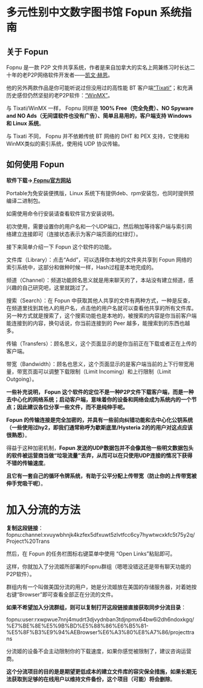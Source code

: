 # 多元性别中文数字图书馆 Fopun 系统指南

## 关于 Fopun

Fopnu 是一款 P2P 文件共享系统，作者是来自加拿大的实名上网兼练习时长达二十年的老P2P网络软件开发者——[凯文·赫恩](https://www.patreon.com/kevinhearn)。

他的另外两款作品是你可能听说过但没用过的高性能 BT 客户端[“Tixati”](https://en.wikipedia.org/wiki/Tixati)；和充满历史感但仍然坚挺的老P2P软件：[“WinMX”](https://en.wikipedia.org/wiki/WinMX)。

与 Tixati/WinMX 一样， Fopnu 同样是 **100% Free（完全免费）、NO Spyware and NO Ads（无间谍软件也没有广告）、简单且易用的，客户端支持 Windows 和 Linux 系统**。

与 Tixati 不同， Fopnu 并不依赖传统 BT 网络的 DHT 和 PEX 支持，它使用和WinMX类似的索引系统，使用纯 UDP 协议传输。

## 如何使用 Fopun

**软件下载→[ Fopnu官方网站](https://www.fopnu.com/download/ )**

Portable为免安装便携版，Linux 系统下有提供deb、rpm安装包，也同时提供预编译二进制包。

如需使用命令行安装请查看软件官方安装说明。

初次使用，需要设置你的用户名和一个UDP端口，然后稍加等待客户端与索引网络建立连接即可（连接状态表示为客户端页面的红绿灯）。

接下来简单介绍一下 Fopun 这个软件的功能。

文件库（Library）：点击“Add”，可以选择你本地的文件夹共享到 Fopun 网络的索引系统中，这部分和做种时候一样，Hash过程是本地完成的。

频道（Channel）：频道功能顾名思义就是用来聊天的了，本站没有建立频道，感兴趣的自己研究吧，这里就跳过了。

搜索（Search）：在 Fopun 中获取其他人共享的文件有两种方式，一种是反查，在频道里找到其他人的用户名，点击他的用户名就可以查看他共享的所有文件库。另一种方式就是搜索了，这个搜索功能也是本地的，被搜索的内容是你当前客户端能连接到的内容，换句话说，你当前连接到的 Peer 越多，能搜索到的东西也越多。

传输（Transfers）：顾名思义，这个页面显示的是你当前正在下载或者正在上传的客户端。

带宽（Bandwidth）：顾名也思义，这个页面显示的是客户端当前的上下行带宽用量，带宽页面可以调整下载限制（Limit Incoming）和上行限制（Limit Outgoing）。

**一些补充说明， Fopun 这个软件的定位不是一种P2P文件下载客户端，而是一种去中心化的网络系统；启动客户端，意味着你的设备和网络会成为系统内的一个节点；因此建议各位分享一些文件，而不是纯伸手呢。**

**Fopun 的传输连接是完全加密的，并具有一些前向纠错功能和去中心化公钥系统（一些使用过hy2，即我们通常称呼为歇斯底里/Hysteria 2的的用户对这点应该很熟悉）**。

得益于这种加密机制，**Fopun 发送的UDP数据包并不会像其他一些明文数据包头的软件被运营商当做“垃圾流量”丢弃，从而可以在只使用UDP连接的情况下获得不错的传输速度**。

**且它有一套自己的循环令牌系统，有助于公平分配上传带宽（防止你的上传带宽被伸手党吸干呢）**。

# 加入分流的方法

**复制这段链接**：fopnu:channel:xvuywbhnjk4kzfex5dfxuwt5zlvtfcc6cy7hywtwcxkfc5t75y2q/Project%20Trans

然后，在 Fopun 的任务栏图标右键菜单中使用 “Open Links”粘贴即可。

这样，你就加入了分流姬所部署的Fopnu群组（嗯嗯没错这还是带有聊天功能的P2P软件）。

群组内有一个叫做美国分流的用户，她是分流姬放在美国的存储服务器，对着她按右键“Browser”即可查看全部正在分流的文件。

**如果不希望加入分流群组，则可以复制打开这段链接直接获取同步分流目录**：

fopnu:user:rxwpwue7nnj4mudrt3djvydnban3tdjnpmx64bw6i2dh6ndoxkgq/%E7%BE%8E%E5%9B%BD%E5%88%86%E6%B5%81-%E5%8F%B3%E9%94%AEBrowser%E6%A3%80%E8%A7%86/projecttrans

分流姬的设备不会主动限制你的下载速度，如果你感觉被限制了，建议咨询运营商。

**这个分流项目的目的是是期望更低成本的建立文件库的容灾保全措施，如果长期无法获取到足够的在线用户以维持文件备份，这个项目（可能）将会删除**。
